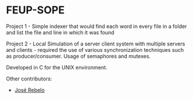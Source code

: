 # FEUP-SOPE
Project 1 - Simple indexer that would find each word in every file in a folder and list the file and line in which it was found

Project 2 - Local Simulation of a server client system with multiple servers and clients - required the use of various synchronization techniques
such as producer/consumer. Usage of semaphores and mutexes.

Developed in C for the UNIX environment.

Other contributors:
- [José Rebelo](https://github.com/joserebelo)
